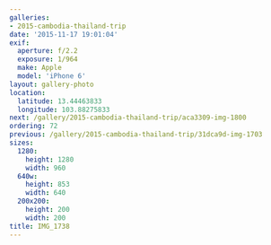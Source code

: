 ```yaml
---
galleries:
- 2015-cambodia-thailand-trip
date: '2015-11-17 19:01:04'
exif:
  aperture: f/2.2
  exposure: 1/964
  make: Apple
  model: 'iPhone 6'
layout: gallery-photo
location:
  latitude: 13.44463833
  longitude: 103.88275833
next: /gallery/2015-cambodia-thailand-trip/aca3309-img-1800
ordering: 72
previous: /gallery/2015-cambodia-thailand-trip/31dca9d-img-1703
sizes:
  1280:
    height: 1280
    width: 960
  640w:
    height: 853
    width: 640
  200x200:
    height: 200
    width: 200
title: IMG_1738
---
```

